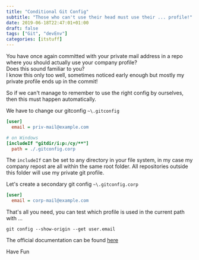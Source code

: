 ```yaml
---
title: "Conditional Git Config"
subtitle: "Those who can't use their head must use their ... profile!"
date: 2019-06-18T22:47:01+01:00
draft: false
tags: ["Git", "devEnv"]
categories: [itstuff]
---
```


You have once again committed with your private mail address in a repo where you should actually use your company profile?  
Does this sound familiar to you?  
I know this only too well, sometimes noticed early enough but mostly my private profile ends up in the commit!  
  
So if we can't manage to remember to use the right config by ourselves, then this must happen automatically.  
  
<!--more-->
We have to change our gitconfig `~\.gitconfig`  

``` ini
[user]
  email = priv-mail@example.com

# on Windows
[includeIf "gitdir/i:p:/cy/**"]
  path = ./.gitconfig.corp
```

The `includeIf` can be set to any directory in your file system, in my case my company repost are all within the same root folder.
All repositories outside this folder will use my private git profile.  
  
Let's create a secondary git config `~\.gitconfig.corp`  

``` ini
[user]
  email = corp-mail@example.com

```

That's all you need, you can test which profile is used in the current path with ...

``` console
git config --show-origin --get user.email

```

The official documentation can be found [here](https://git-scm.com/docs/git-config#_includes)

Have Fun
